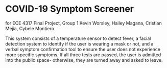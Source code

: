 # COVID-19 Symptom Screener
for ECE 4317 Final Project, Group 1
Kevin Worsley, Hailey Magana, Cristian Mejia, Cybele Montiero

This system consists of a temperature sensor to detect fever, a facial detection system to identify if the user is wearing a mask or not, and a verbal symptom confirmation tool to ensure the user does not experience more specific symptoms. If all three tests are passed, the user is admitted into the public space- otherwise, they are turned away and asked to leave.
